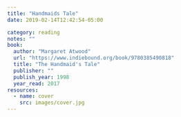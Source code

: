 ```yaml
---
title: "Handmaids Tale"
date: 2019-02-14T12:42:54-05:00

category: reading
notes: ""
book:
  author: "Margaret Atwood"
  url: "https://www.indiebound.org/book/9780385490818"
  title: "The Handmaid's Tale"
  publisher: ""
  publish_year: 1998
  year_read: 2017
resources:
  - name: cover
    src: images/cover.jpg
---
```


